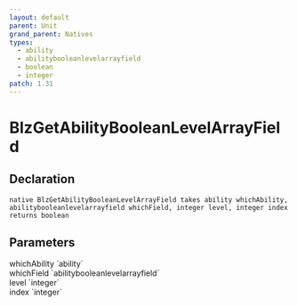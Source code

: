 ```yaml
---
layout: default
parent: Unit
grand_parent: Natives
types:
  - ability
  - abilitybooleanlevelarrayfield
  - boolean
  - integer
patch: 1.31
---
```


# BlzGetAbilityBooleanLevelArrayField

## Declaration

```
native BlzGetAbilityBooleanLevelArrayField takes ability whichAbility, abilitybooleanlevelarrayfield whichField, integer level, integer index returns boolean
```

## Parameters
<dl>
  <dt>whichAbility `ability`</dt>
  <dd></dd>

  <dt>whichField `abilitybooleanlevelarrayfield`</dt>
  <dd></dd>

  <dt>level `integer`</dt>
  <dd></dd>

  <dt>index `integer`</dt>
  <dd></dd>
</dl>